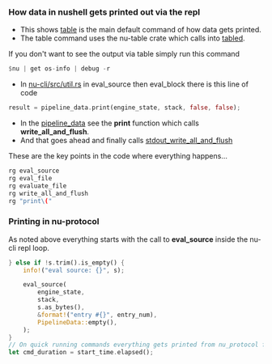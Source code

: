 ### How data in nushell gets printed out via the repl

* This shows [table](https://github.com/nushell/nushell/blob/main/crates/nu-command/src/viewers/table.rs) is the main default command of how data gets printed.
* The table command uses the nu-table crate which calls into [tabled](https://github.com/zhiburt/tabled).


If you don't want to see the output via table simply run this command

```rust
$nu | get os-info | debug -r
```

* In [nu-cli/src/util.rs](https://github.com/nushell/nushell/blob/main/crates/nu-cli/src/util.rs) in eval_source then eval_block there is this line of code

```rust
result = pipeline_data.print(engine_state, stack, false, false);
```

* In the
[pipeline_data](https://github.com/nushell/nushell/blob/main/crates/nu-protocol/src/pipeline_data.rs) see the **print** function which calls **write_all_and_flush**.  
* And that goes ahead and finally calls [stdout_write_all_and_flush](https://github.com/nushell/nushell/blob/main/crates/nu-utils/src/utils.rs)

These are the key points in the code where everything happens...

```rust
rg eval_source
rg eval_file
rg evaluate_file
rg write_all_and_flush
rg "print\("
```

### Printing in nu-protocol

As noted above everything starts with the call to **eval_source** inside the nu-cli repl loop.

```rust
} else if !s.trim().is_empty() {
    info!("eval source: {}", s);

    eval_source(
        engine_state,
        stack,
        s.as_bytes(),
        &format!("entry #{}", entry_num),
        PipelineData::empty(),
    );
}
// On quick running commands everything gets printed from nu_protocol first prior to this next line of code firing off...
let cmd_duration = start_time.elapsed();
```


